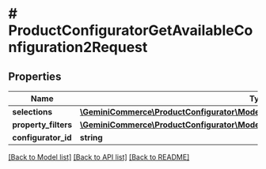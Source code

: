 # # ProductConfiguratorGetAvailableConfiguration2Request


## Properties


Name | Type | Description | Notes
------------ | ------------- | ------------- | -------------
**selections**| [**\GeminiCommerce\ProductConfigurator\Model\ProductconfiguratorconfigurationSelection[]**](ProductconfiguratorconfigurationSelection.md) |   | [optional]
**property_filters**| [**\GeminiCommerce\ProductConfigurator\Model\ConfigurationPropertyFilter[]**](ConfigurationPropertyFilter.md) |   | [optional]
**configurator_id**| **string** |   | [optional]


[[Back to Model list]](../../README.md#models) [[Back to API list]](../../README.md#endpoints) [[Back to README]](../../README.md)